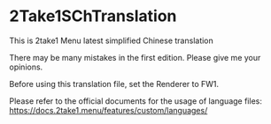 # 2Take1SChTranslation
This is 2take1 Menu latest simplified Chinese translation

There may be many mistakes in the first edition. Please give me your opinions.

Before using this translation file, set the Renderer to FW1.

Please refer to the official documents for the usage of language files:
https://docs.2take1.menu/features/custom/languages/
